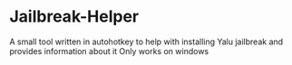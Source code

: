 # Jailbreak-Helper
A small tool written in autohotkey to help with installing Yalu jailbreak and provides information about it
Only works on windows
